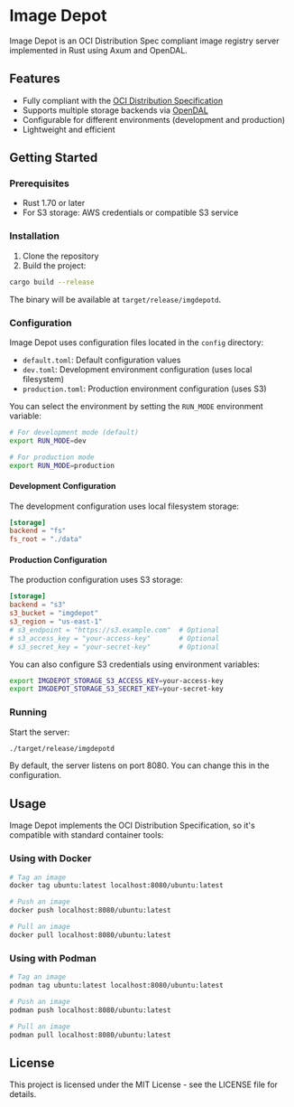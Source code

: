 # Image Depot

Image Depot is an OCI Distribution Spec compliant image registry server implemented in Rust using Axum and OpenDAL.

## Features

- Fully compliant with the [OCI Distribution Specification](https://github.com/opencontainers/distribution-spec/blob/main/spec.md)
- Supports multiple storage backends via [OpenDAL](https://github.com/apache/opendal)
- Configurable for different environments (development and production)
- Lightweight and efficient

## Getting Started

### Prerequisites

- Rust 1.70 or later
- For S3 storage: AWS credentials or compatible S3 service

### Installation

1. Clone the repository
2. Build the project:

```bash
cargo build --release
```

The binary will be available at `target/release/imgdepotd`.

### Configuration

Image Depot uses configuration files located in the `config` directory:

- `default.toml`: Default configuration values
- `dev.toml`: Development environment configuration (uses local filesystem)
- `production.toml`: Production environment configuration (uses S3)

You can select the environment by setting the `RUN_MODE` environment variable:

```bash
# For development mode (default)
export RUN_MODE=dev

# For production mode
export RUN_MODE=production
```

#### Development Configuration

The development configuration uses local filesystem storage:

```toml
[storage]
backend = "fs"
fs_root = "./data"
```

#### Production Configuration

The production configuration uses S3 storage:

```toml
[storage]
backend = "s3"
s3_bucket = "imgdepot"
s3_region = "us-east-1"
# s3_endpoint = "https://s3.example.com"  # Optional
# s3_access_key = "your-access-key"       # Optional
# s3_secret_key = "your-secret-key"       # Optional
```

You can also configure S3 credentials using environment variables:

```bash
export IMGDEPOT_STORAGE_S3_ACCESS_KEY=your-access-key
export IMGDEPOT_STORAGE_S3_SECRET_KEY=your-secret-key
```

### Running

Start the server:

```bash
./target/release/imgdepotd
```

By default, the server listens on port 8080. You can change this in the configuration.

## Usage

Image Depot implements the OCI Distribution Specification, so it's compatible with standard container tools:

### Using with Docker

```bash
# Tag an image
docker tag ubuntu:latest localhost:8080/ubuntu:latest

# Push an image
docker push localhost:8080/ubuntu:latest

# Pull an image
docker pull localhost:8080/ubuntu:latest
```

### Using with Podman

```bash
# Tag an image
podman tag ubuntu:latest localhost:8080/ubuntu:latest

# Push an image
podman push localhost:8080/ubuntu:latest

# Pull an image
podman pull localhost:8080/ubuntu:latest
```

## License

This project is licensed under the MIT License - see the LICENSE file for details.